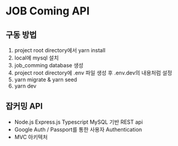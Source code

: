 # JOB Coming API

## 구동 방법

1. project root directory에서 yarn install
2. local에 mysql 설치
3. job_comming database 생성
4. project root directory에 .env 파일 생성 후 .env.dev의 내용처럼 설정
5. yarn migrate & yarn seed
6. yarn dev


## 잡커밍 API
* Node.js Express.js Typescript MySQL 기반 REST api
* Google Auth / Passport를 통한 사용자 Authentication
* MVC 아키텍처